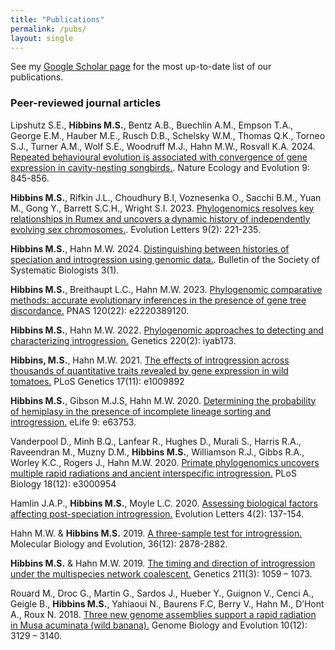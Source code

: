 ```yaml
---
title: "Publications"
permalink: /pubs/
layout: single
---
```


See my [Google Scholar page](https://scholar.google.com/citations?user=ntv9ciwAAAAJ&hl=en)
for the most up-to-date list of our publications.

### Peer-reviewed journal articles

Lipshutz S.E., **Hibbins M.S.**, Bentz A.B., Buechlin A.M., Empson T.A., George E.M., Hauber M.E., Rusch D.B., Schelsky W.M., Thomas Q.K., Torneo S.J., Turner A.M., Wolf S.E., Woodruff M.J., Hahn M.W., Rosvall K.A. 2024. [Repeated behavioural evolution is associated with convergence of gene expression in cavity-nesting songbirds.](https://doi.org/10.1038/s41559-025-02675-x). Nature Ecology and Evolution 9: 845-856.

**Hibbins M.S.**, Rifkin J.L., Choudhury B.I, Voznesenka O., Sacchi B.M., Yuan M., Gong Y., Barrett S.C.H., Wright S.I. 2023. [Phylogenomics resolves key relationships in Rumex and uncovers a dynamic history of independently evolving sex chromosomes.](https://doi.org/10.1093/evlett/qrae060). Evolution Letters 9(2): 221-235.

**Hibbins M.S.**, Hahn M.W. 2024. [Distinguishing between histories of speciation and introgression using genomic data.](https://doi.org/10.18061/bssb.v3i1.9227). Bulletin of the Society of Systematic Biologists 3(1).

**Hibbins M.S.**, Breithaupt L.C., Hahn M.W. 2023. [Phylogenomic comparative methods: accurate evolutionary inferences in the presence of gene tree discordance.](https://doi.org/10.1073/pnas.2220389120) PNAS 120(22): e2220389120. 

**Hibbins M.S.**, Hahn M.W. 2022. [Phylogenomic approaches to detecting and characterizing introgression.](https://doi.org/10.1093/genetics/iyab173) Genetics 220(2): iyab173. 

**Hibbins, M.S.**, Hahn M.W. 2021. [The effects of introgression across thousands of quantitative traits revealed by gene expression in wild tomatoes.](https://doi.org/10.1371/journal.pgen.1009892) PLoS Genetics 17(11): e1009892

**Hibbins M.S.**, Gibson M.J.S, Hahn M.W. 2020. [Determining the probability of hemiplasy in the presence of incomplete lineage sorting and introgression.](https://doi.org/10.7554/eLife.63753) eLife 9: e63753. 

Vanderpool D., Minh B.Q., Lanfear R., Hughes D., Murali S., Harris R.A., Raveendran M., Muzny D.M., **Hibbins M.S.**, Williamson R.J., Gibbs R.A., Worley K.C., Rogers J., Hahn M.W. 2020. [Primate phylogenomics uncovers multiple rapid radiations and ancient interspecific introgression.](https://doi.org/10.1371/journal.pbio.3000954) PLoS Biology 18(12): e3000954

Hamlin J.A.P., **Hibbins M.S.**, Moyle L.C. 2020. [Assessing biological factors affecting post-speciation introgression.](https://doi.org/10.1002/evl3.159) Evolution Letters 4(2): 137-154.

Hahn M.W. & **Hibbins M.S.** 2019. [A three-sample test for introgression.](https://doi.org/10.1093/molbev/msz178) Molecular Biology and Evolution, 36(12): 2878-2882.

**Hibbins M.S.** & Hahn M.W. 2019. [The timing and direction of introgression under the multispecies network coalescent.](https://doi.org/10.1534/genetics.118.301831) Genetics 211(3): 1059 – 1073. 

Rouard M., Droc G., Martin G., Sardos J., Hueber Y., Guignon V., Cenci A., Geigle B., **Hibbins M.S.**, Yahiaoui N., Baurens F.C, Berry V., Hahn M., D’Hont A., Roux N. 2018. [Three new genome assemblies support a rapid radiation in Musa acuminata (wild banana).](https://doi.org/10.1093/gbe/evy227) Genome Biology and Evolution 10(12): 3129 – 3140. 
